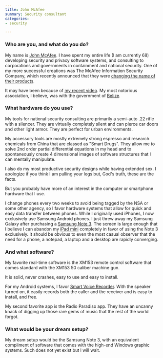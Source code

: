 ```yaml
---
title: John McAfee
summary: Security consultant
categories:
- security

---
```


### Who are you, and what do you do?

My name is [John McAfee](http://www.whoismcafee.com/ "John's website."). I have spent my entire life (I am currently 68) developing security and privacy software systems, and consulting to corporations and governments in containment and national security. One of my more successful creations was The McAfee Information Security Company, which recently announced that they were [changing the name of their products](http://www.webpronews.com/intel-ditches-mcafee-brand-john-mcafee-gives-thanks-2014-01 "An article about the McAfee company name change.").

It may have been because of [my recent video](http://www.youtube.com/watch?v=bKgf5PaBzyg "John's video about uninstalling McAfee software (NSFW)."). My most notorious association, I believe, was with the government of [Belize](http://www.youtube.com/watch?v=Xkohjn-NHG4 "John's Belize video.").

### What hardware do you use?

My tools for national security consulting are primarily a semi-auto .22 rifle with a silencer. They are virtually completely silent and can pierce car doors and other light armor. They are perfect for urban environments.

My accessory tools are mostly extremely strong espresso and research chemicals from China that are classed as "Smart Drugs". They allow me to solve 2nd order partial differential equations in my head and to spontaneously create 4 dimensional images of software structures that I can mentally manipulate. 

I also do my most productive security designs while having extended sex. I apologize if you think I am pulling your legs but, God's truth, these are the facts.

But you probably have more of an interest in the computer or smartphone hardware that I use.

I change phones every two weeks to avoid being tagged by the NSA or some other agency, so I favor hardware systems that allow for quick and easy data transfer between phones. While I originally used iPhones, I now exclusively use Samsung Android phones. I just threw away my Samsung Galaxy after purchasing a [Samsung Note 3][galaxy-note-3]. The screen is large enough that I believe I can abandon my [iPad mini][ipad-mini] completely in favor of using the Note 3 exclusively. It should be obvious to even the most casual observer that the need for a phone, a notepad, a laptop and a desktop are rapidly converging.

### And what software?

My favorite real-time software is the XM153 remote control software that comes standard with the XM153 50 caliber machine gun.

It is solid, never crashes, easy to use and easy to install.

For my Android systems, I favor [Smart Voice Recorder][smart-voice-recorder-android]. With the speaker turned on, it easily records both the caller and the receiver and is easy to install, and free.

My second favorite app is the Radio Paradiso app. They have an uncanny knack of digging up those rare gems of music that the rest of the world forgot.

### What would be your dream setup?

My dream setup would be the Samsung Note 3, with an equivalent compliment of software that comes with the high-end Windows graphic systems. Such does not yet exist but I will wait.

[galaxy-note-3]: https://en.wikipedia.org/wiki/Samsung_Galaxy_Note_3 "A phone/tablet."
[ipad-mini]: https://www.apple.com/ipad-mini/ "A 7.9 inch tablet device."
[smart-voice-recorder-android]: https://play.google.com/store/apps/details?id=com.andrwq.recorder "A voice recorder app."
